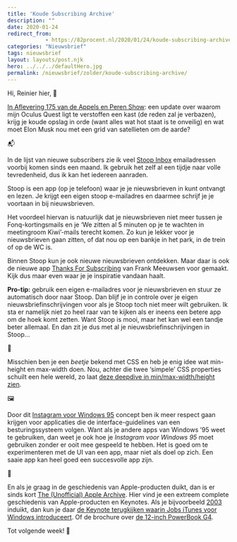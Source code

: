 ```yaml
---
title: 'Koude Subscribing Archive'
description: ""
date: 2020-01-24
redirect_from: 
            - https://82procent.nl/2020/01/24/koude-subscribing-archive/
categories: "Nieuwsbrief"
tags: nieuwsbrief	
layout: layouts/post.njk
hero: ../../../defaultHero.jpg
permalink: /nieuwsbrief/zolder/koude-subscribing-archive/
---
```

<!-- wp:paragraph -->

Hi, Reinier hier, 👋

<!-- /wp:paragraph -->

<!-- wp:paragraph -->

[In Aflevering 175 van de Appels en Peren Show](https://www.appelsenperenshow.nl/175): een update over waarom mijn Oculus Quest ligt te verstoffen een kast (de reden zal je verbazen), krijg je koude opslag in orde (want alles wat hot staat is te onveilig) en wat moet Elon Musk nou met een grid van satellieten om de aarde?

<!-- /wp:paragraph -->

<!-- wp:paragraph -->

📬

<!-- /wp:paragraph -->

<!-- wp:paragraph -->

In de lijst van nieuwe subscribers zie ik veel [Stoop Inbox](https://stoopinbox.com) emailadressen voorbij komen sinds een maand. Ik gebruik het zelf al een tijdje naar volle tevredenheid, dus ik kan het iedereen aanraden.

<!-- /wp:paragraph -->

<!-- wp:paragraph -->

Stoop is een app (op je telefoon) waar je je nieuwsbrieven in kunt ontvangt en lezen. Je krijgt een eigen stoop e-mailadres en daarmee schrijf je je voortaan in bij nieuwsbrieven.

<!-- /wp:paragraph -->

<!-- wp:paragraph -->

Het voordeel hiervan is natuurlijk dat je nieuwsbrieven niet meer tussen je Fonq-kortingsmails en je ‘We zitten al 5 minuten op je te wachten in meetingroom Kiwi’-mails terecht komen. Zo kun je lekker voor je nieuwsbrieven gaan zitten, of dat nou op een bankje in het park, in de trein of op de WC is.

<!-- /wp:paragraph -->

<!-- wp:paragraph -->

Binnen Stoop kun je ook nieuwe nieuwsbrieven ontdekken. Maar daar is ook de nieuwe app [Thanks For Subscribing](https://thanksforsubscribing.app/) van Frank Meeuwsen voor gemaakt. Kijk dus maar even waar je je inspiratie vandaan haalt.

<!-- /wp:paragraph -->

<!-- wp:paragraph -->

**Pro-tip:** gebruik een eigen e-mailadres voor je nieuwsbrieven en stuur ze automatisch door naar Stoop. Dan blijf je in controle over je eigen nieuwsbriefinschrijvingen voor als je Stoop toch niet meer wilt gebruiken. Ik sta er namelijk niet zo heel raar van te kijken als er ineens een betere app om de hoek komt zetten. Want Stoop is mooi, maar het kan wel een tandje beter allemaal. En dan zit je dus met al je nieuwsbriefinschrijvingen in Stoop…

<!-- /wp:paragraph -->

<!-- wp:paragraph -->

📐

<!-- /wp:paragraph -->

<!-- wp:paragraph -->

Misschien ben je een _beetje_ bekend met CSS en heb je enig idee wat min-height en max-width doen. Nou, achter die twee ‘simpele’ CSS properties schuilt een hele wereld, zo laat [deze deepdive in min/max-width/height zien](https://ishadeed.com/article/min-max-css/).

<!-- /wp:paragraph -->

<!-- wp:paragraph -->

🖼

<!-- /wp:paragraph -->

<!-- wp:paragraph -->

Door dit [Instagram voor Windows 95](https://www.behance.net/gallery/41023081/Instagram-for-Win95) concept ben ik meer respect gaan krijgen voor applicaties die de interface-guidelines van een besturingssysteem volgen. Want als je andere apps van Windows ’95 weet te gebruiken, dan weet je ook hoe je _Instagram voor Windows 95_ moet gebruiken zonder er ooit mee gespeeld te hebben. Het is goed om te experimenteren met de UI van een app, maar niet als doel op zich. Een saaie app kan heel goed een succesvolle app zijn.

<!-- /wp:paragraph -->

<!-- wp:paragraph -->

🍎

<!-- /wp:paragraph -->

<!-- wp:paragraph -->

En als je graag in de geschiedenis van Apple-producten duikt, dan is er sinds kort [The (Unofficial) Apple Archive](https://www.applearchive.org). Hier vind je een extreem complete geschiedenis van Apple-producten en Keynotes. Als je bijvoorbeeld [2003](https://www.applearchive.org/2003) induikt, dan kun je daar [de Keynote terugkijken waarin Jobs iTunes voor Windows introduceert](https://www.applearchive.org/2003-feed/apple-special-event-october-16-2003). Of de brochure over [de 12-inch PowerBook G4](https://www.applearchive.org/2003-feed/12-inch-powerbook-g4-brochure).

<!-- /wp:paragraph -->

<!-- wp:paragraph -->

Tot volgende week! 👋

<!-- /wp:paragraph -->

<!-- wp:block {"ref":214} /-->
